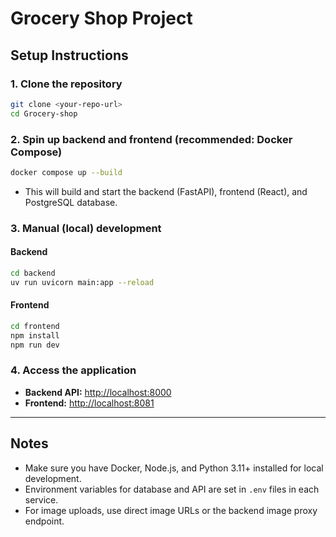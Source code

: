 # Grocery Shop Project

## Setup Instructions

### 1. Clone the repository
```bash
git clone <your-repo-url>
cd Grocery-shop
```

### 2. Spin up backend and frontend (recommended: Docker Compose)
```bash
docker compose up --build
```
- This will build and start the backend (FastAPI), frontend (React), and PostgreSQL database.

### 3. Manual (local) development
#### Backend
```bash
cd backend
uv run uvicorn main:app --reload
```
#### Frontend
```bash
cd frontend
npm install
npm run dev
```

### 4. Access the application
- **Backend API:** [http://localhost:8000](http://localhost:8000)
- **Frontend:** [http://localhost:8081](http://localhost:8081)

---

## Notes
- Make sure you have Docker, Node.js, and Python 3.11+ installed for local development.
- Environment variables for database and API are set in `.env` files in each service.
- For image uploads, use direct image URLs or the backend image proxy endpoint.
